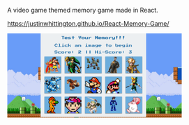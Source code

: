 A video game themed memory game made in React.


https://justinwhittington.github.io/React-Memory-Game/

<img src="./img/react-memory-game.png" width="400px" >
